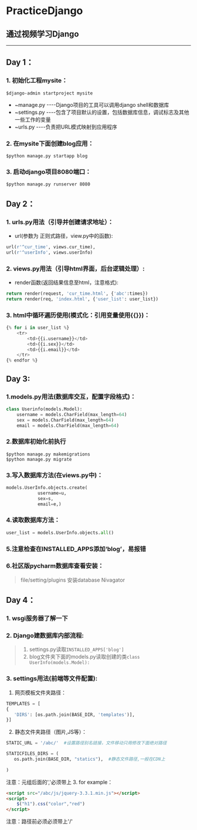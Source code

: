 # PracticeDjango
## 通过视频学习Django
---
Day 1：
---
### 1. 初始化工程mysite：
    $django-admin startproject mysite
* ~manage.py ----Django项目的工具可以调用django shell和数据库
* ~settings.py ----包含了项目默认的设置，包括数据库信息，调试标志及其他一些工作的变量
* ~urls.py ----负责把URL模式映射到应用程序
### 2. 在mysite下面创建blog应用：
    $python manage.py startapp blog
### 3. 启动django项目8080端口：
    $python manage.py runserver 8080


Day 2：
---
### 1. urls.py用法（引导并创建请求地址）：
* url(参数为 正则式路径，view.py中的函数):
```python
url(r'^cur_time', views.cur_time),  
url(r'^userInfo', views.userInfo)
```
### 2. views.py用法（引导html界面，后台逻辑处理）:
* render函数(返回结果信息至html，注意格式):
```python
return render(request, 'cur_time.html', {'abc':times})  
return render(req, 'index.html', {'user_list': user_list})
```
### 3. html中循环遍历使用(模式化：引用变量使用{{}})：
```python
{% for i in user_list %}
    <tr>
        <td>{{i.username}}</td>
        <td>{{i.sex}}</td>
        <td>{{i.email}}</td>
    </tr>
{% endfor %}
```


Day 3:
---
### 1.models.py用法(数据库交互，配置字段格式)：
```python
class Userinfo(models.Model):
    username = models.CharField(max_length=64)
    sex = models.CharField(max_length=64)
    email = models.CharField(max_length=64)
```
### 2.数据库初始化前执行
    $python manage.py makemigrations
    $python manage.py migrate
### 3.写入数据库方法(在views.py中)：
```python
models.UserInfo.objects.create(
            username=u,
            sex=s,
            email=e,)
```
### 4.读取数据库方法：
```python
user_list = models.UserInfo.objects.all()
```
### 5.注意检查在INSTALLED_APPS添加‘blog’，易报错
### 6.社区版pycharm数据库查看安装：
> file/setting/plugins  安装database Nivagator


Day 4：
---
### 1. wsgi服务器了解一下
### 2. Django建数据库内部流程:
> 1. settings.py读取`INSTALLED_APPS['blog']`
> 2. blog文件夹下面的models.py读取创建的类`class UserInfo(models.Model):`
### 3. settings用法(前端等文件配置):
1. 网页模板文件夹路径：
 ```python
TEMPLATES = [
{
    'DIRS': [os.path.join(BASE_DIR, 'templates')],
}]
```
2. 静态文件夹路径（图片,JS等）：
 ```python
STATIC_URL = '/abc/'  #设置路径别名链接，文件移动只用修改下面绝对路径

STATICFILES_DIRS = (
    os.path.join(BASE_DIR, "statics"),  #静态文件路径,一般在CDN上
     
)
```
注意：元组后面的','必须带上
3. for example：
```html
<script src="/abc/js/jquery-3.3.1.min.js"></script>
<script>
    $("h1").css("color","red")
</script>
```
注意：路径前必须必须带上'/'
